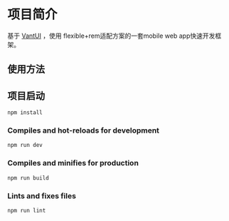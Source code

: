 # 项目简介

基于 [VantUI](https://github.com/youzan/vant) ，使用 flexible+rem适配方案的一套mobile web app快速开发框架。
## 使用方法

## 项目启动
```
npm install
```

### Compiles and hot-reloads for development
```
npm run dev
```

### Compiles and minifies for production
```
npm run build
```

### Lints and fixes files
```
npm run lint
```
